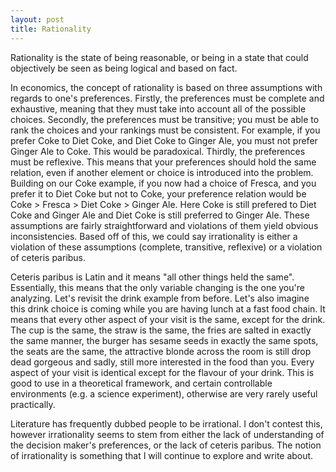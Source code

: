 ```yaml
---
layout: post
title: Rationality
---
```


Rationality is the state of being reasonable, or being in a state that could objectively be seen as being logical and based on fact. 

In economics, the concept of rationality is based on three assumptions with regards to one's preferences. Firstly, the preferences must be complete and exhaustive, meaning that they must take into account all of the possible choices. Secondly, the preferences must be transitive; you must be able to rank the choices and your rankings must be consistent. For example, if you prefer Coke to Diet Coke, and Diet Coke to Ginger Ale, you must not prefer Ginger Ale to Coke. This would be paradoxical. Thirdly, the preferences must be reflexive. This means that your preferences should hold the same relation, even if another element or choice is introduced into the problem. Building on our Coke example, if you now had a choice of Fresca, and you prefer it to Diet Coke but not to Coke, your preference relation would be Coke > Fresca > Diet Coke > Ginger Ale. Here Coke is still prefered to Diet Coke and Ginger Ale and Diet Coke is still preferred to Ginger Ale. These assumptions are fairly straightforward and violations of them yield obvious inconsistencies. Based off of this, we could say irrationality is either a violation of these assumptions (complete, transitive, reflexive) or a violation of ceteris paribus.

Ceteris paribus is Latin and it means "all other things held the same". Essentially, this means that the only variable changing is the one you're analyzing. Let's revisit the drink example from before. Let's also imagine this drink choice is coming while you are having lunch at a fast food chain. It means that every other aspect of your visit is the same, except for the drink. The cup is the same, the straw is the same, the fries are salted in exactly the same manner, the burger has sesame seeds in exactly the same spots, the seats are the same, the attractive blonde across the room is still drop dead gorgeous and sadly, still more interested in the food than you. Every aspect of your visit is identical except for the flavour of your drink. This is good to use in a theoretical framework, and certain controllable environments (e.g. a science experiment), otherwise are very rarely useful practically.

Literature has frequently dubbed people to be irrational. I don't contest this, however irrationality seems to stem from either the lack of understanding of the decision maker's preferences, or the lack of ceteris paribus. The notion of irrationality is something that I will continue to explore and write about.